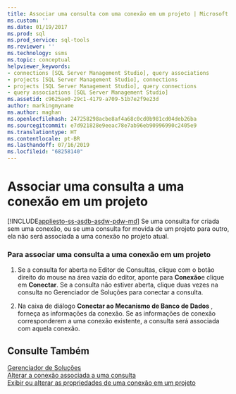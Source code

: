 ```yaml
---
title: Associar uma consulta com uma conexão em um projeto | Microsoft Docs
ms.custom: ''
ms.date: 01/19/2017
ms.prod: sql
ms.prod_service: sql-tools
ms.reviewer: ''
ms.technology: ssms
ms.topic: conceptual
helpviewer_keywords:
- connections [SQL Server Management Studio], query associations
- projects [SQL Server Management Studio], connections
- projects [SQL Server Management Studio], query connections
- query associations [SQL Server Management Studio]
ms.assetid: c9625ae0-29c1-4179-a709-51b7e2f9e23d
author: markingmyname
ms.author: maghan
ms.openlocfilehash: 247258298acbe8af4a68c0cd0b981cd04deb26ba
ms.sourcegitcommit: e7d921828e9eeac78e7ab96eb90996990c2405e9
ms.translationtype: HT
ms.contentlocale: pt-BR
ms.lasthandoff: 07/16/2019
ms.locfileid: "68258140"
---
```

# <a name="associate-a-query-with-a-connection-in-a-project"></a>Associar uma consulta a uma conexão em um projeto
[!INCLUDE[appliesto-ss-asdb-asdw-pdw-md](../../includes/appliesto-ss-asdb-asdw-pdw-md.md)]
Se uma consulta for criada sem uma conexão, ou se uma consulta for movida de um projeto para outro, ela não será associada a uma conexão no projeto atual.  
  
### <a name="to-associate-a-query-with-a-connection-in-a-project"></a>Para associar uma consulta a uma conexão em um projeto  
  
1.  Se a consulta for aberta no Editor de Consultas, clique com o botão direito do mouse na área vazia do editor, aponte para **Conexão**e clique em **Conectar**. Se a consulta não estiver aberta, clique duas vezes na consulta no Gerenciador de Soluções para conectar a consulta.  
  
2.  Na caixa de diálogo **Conectar ao Mecanismo de Banco de Dados** , forneça as informações da conexão. Se as informações de conexão corresponderem a uma conexão existente, a consulta será associada com aquela conexão.  
  
## <a name="see-also"></a>Consulte Também  
[Gerenciador de Soluções](../../ssms/solution/solution-explorer.md)  
[Alterar a conexão associada a uma consulta](../../ssms/solution/change-the-connection-associated-with-a-query.md)  
[Exibir ou alterar as propriedades de uma conexão em um projeto](../../ssms/solution/view-or-change-the-properties-of-a-connection-in-a-project.md)  
  
